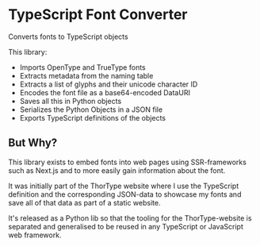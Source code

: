 # TypeScript Font Converter

Converts fonts to TypeScript objects

This library:
 - Imports OpenType and TrueType fonts
 - Extracts metadata from the naming table
 - Extracts a list of glyphs and their unicode character ID
 - Encodes the font file as a base64-encoded DataURI
 - Saves all this in Python objects
 - Serializes the Python Objects in a JSON file
 - Exports TypeScript definitions of the objects

## But Why?

This library exists to embed fonts into web pages using SSR-frameworks such as Next.js and to more easily gain information about the font.

It was initially part of the ThorType website where I use the TypeScript definition and the corresponding JSON-data to showcase my fonts and save all of that data as part of a static website.

It's released as a Python lib so that the tooling for the ThorType-website is separated and generalised to be reused in any TypeScript or JavaScript web framework.
